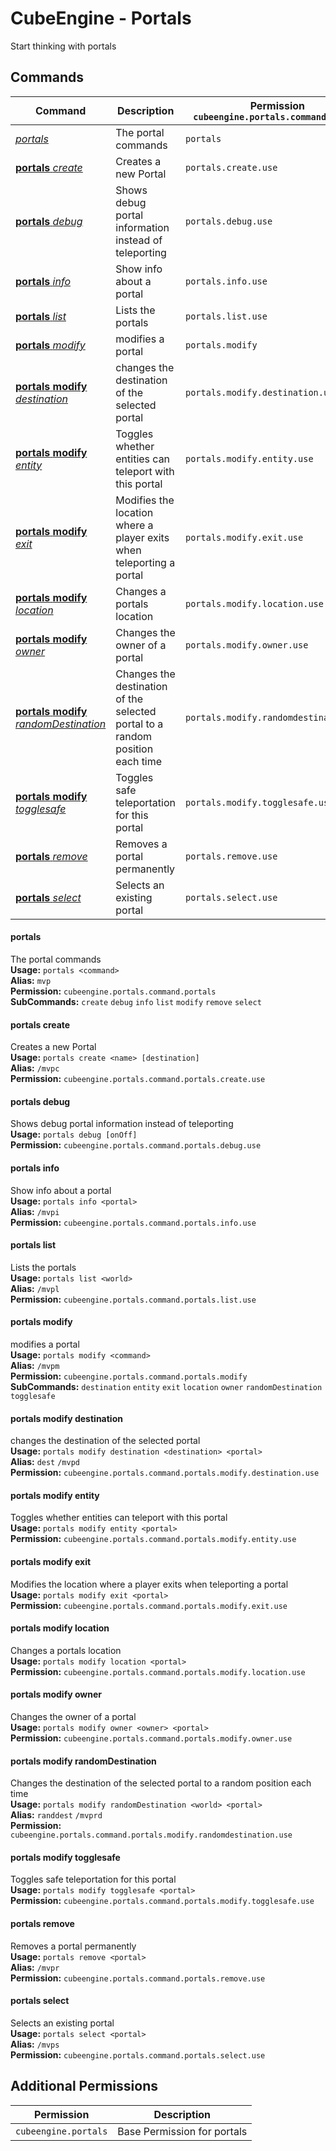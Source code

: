 # CubeEngine - Portals
Start thinking with portals
## Commands
| Command | Description | Permission<br>`cubeengine.portals.command.<perm>` |
| --- | --- | --- |
| [*portals*](#portals) | The portal commands | `portals` |
| [**portals** *create*](#portals-create) | Creates a new Portal | `portals.create.use` |
| [**portals** *debug*](#portals-debug) | Shows debug portal information instead of teleporting | `portals.debug.use` |
| [**portals** *info*](#portals-info) | Show info about a portal | `portals.info.use` |
| [**portals** *list*](#portals-list) | Lists the portals | `portals.list.use` |
| [**portals** *modify*](#portals-modify) | modifies a portal | `portals.modify` |
| [**portals** **modify** *destination*](#portals-modify-destination) | changes the destination of the selected portal | `portals.modify.destination.use` |
| [**portals** **modify** *entity*](#portals-modify-entity) | Toggles whether entities can teleport with this portal | `portals.modify.entity.use` |
| [**portals** **modify** *exit*](#portals-modify-exit) | Modifies the location where a player exits when teleporting a portal | `portals.modify.exit.use` |
| [**portals** **modify** *location*](#portals-modify-location) | Changes a portals location | `portals.modify.location.use` |
| [**portals** **modify** *owner*](#portals-modify-owner) | Changes the owner of a portal | `portals.modify.owner.use` |
| [**portals** **modify** *randomDestination*](#portals-modify-randomdestination) | Changes the destination of the selected portal to a random position each time | `portals.modify.randomdestination.use` |
| [**portals** **modify** *togglesafe*](#portals-modify-togglesafe) | Toggles safe teleportation for this portal | `portals.modify.togglesafe.use` |
| [**portals** *remove*](#portals-remove) | Removes a portal permanently | `portals.remove.use` |
| [**portals** *select*](#portals-select) | Selects an existing portal | `portals.select.use` |
#### portals  
The portal commands  
**Usage:** `portals <command>`  
**Alias:** `mvp`  
**Permission:** `cubeengine.portals.command.portals`  
**SubCommands:** `create` `debug` `info` `list` `modify` `remove` `select`  
#### portals create  
Creates a new Portal  
**Usage:** `portals create <name> [destination]`  
**Alias:** `/mvpc`  
**Permission:** `cubeengine.portals.command.portals.create.use`  
  
#### portals debug  
Shows debug portal information instead of teleporting  
**Usage:** `portals debug [onOff]`  
**Permission:** `cubeengine.portals.command.portals.debug.use`  
  
#### portals info  
Show info about a portal  
**Usage:** `portals info <portal>`  
**Alias:** `/mvpi`  
**Permission:** `cubeengine.portals.command.portals.info.use`  
  
#### portals list  
Lists the portals  
**Usage:** `portals list <world>`  
**Alias:** `/mvpl`  
**Permission:** `cubeengine.portals.command.portals.list.use`  
  
#### portals modify  
modifies a portal  
**Usage:** `portals modify <command>`  
**Alias:** `/mvpm`  
**Permission:** `cubeengine.portals.command.portals.modify`  
**SubCommands:** `destination` `entity` `exit` `location` `owner` `randomDestination` `togglesafe`  
#### portals modify destination  
changes the destination of the selected portal  
**Usage:** `portals modify destination <destination> <portal>`  
**Alias:** `dest` `/mvpd`  
**Permission:** `cubeengine.portals.command.portals.modify.destination.use`  
  
#### portals modify entity  
Toggles whether entities can teleport with this portal  
**Usage:** `portals modify entity <portal>`  
**Permission:** `cubeengine.portals.command.portals.modify.entity.use`  
  
#### portals modify exit  
Modifies the location where a player exits when teleporting a portal  
**Usage:** `portals modify exit <portal>`  
**Permission:** `cubeengine.portals.command.portals.modify.exit.use`  
  
#### portals modify location  
Changes a portals location  
**Usage:** `portals modify location <portal>`  
**Permission:** `cubeengine.portals.command.portals.modify.location.use`  
  
#### portals modify owner  
Changes the owner of a portal  
**Usage:** `portals modify owner <owner> <portal>`  
**Permission:** `cubeengine.portals.command.portals.modify.owner.use`  
  
#### portals modify randomDestination  
Changes the destination of the selected portal to a random position each time  
**Usage:** `portals modify randomDestination <world> <portal>`  
**Alias:** `randdest` `/mvprd`  
**Permission:** `cubeengine.portals.command.portals.modify.randomdestination.use`  
  
#### portals modify togglesafe  
Toggles safe teleportation for this portal  
**Usage:** `portals modify togglesafe <portal>`  
**Permission:** `cubeengine.portals.command.portals.modify.togglesafe.use`  
  
#### portals remove  
Removes a portal permanently  
**Usage:** `portals remove <portal>`  
**Alias:** `/mvpr`  
**Permission:** `cubeengine.portals.command.portals.remove.use`  
  
#### portals select  
Selects an existing portal  
**Usage:** `portals select <portal>`  
**Alias:** `/mvps`  
**Permission:** `cubeengine.portals.command.portals.select.use`  
  
## Additional Permissions

| Permission | Description |
| --- | --- |
| `cubeengine.portals` | Base Permission for portals |